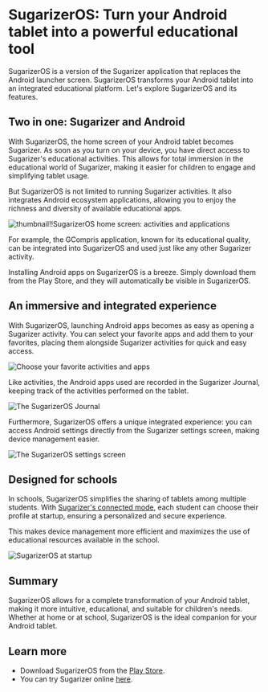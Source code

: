 # SugarizerOS: Turn your Android tablet into a powerful educational tool

SugarizerOS is a version of the Sugarizer application that replaces the Android launcher screen. SugarizerOS transforms your Android tablet into an integrated educational platform. Let's explore SugarizerOS and its features.

## Two in one: Sugarizer and Android

With SugarizerOS, the home screen of your Android tablet becomes Sugarizer. As soon as you turn on your device, you have direct access to Sugarizer's educational activities. This allows for total immersion in the educational world of Sugarizer, making it easier for children to engage and simplifying tablet usage.

But SugarizerOS is not limited to running Sugarizer activities. It also integrates Android ecosystem applications, allowing you to enjoy the richness and diversity of available educational apps.

![thumbnail!!SugarizerOS home screen: activities and applications](images/sugarizeros_home.jpg)

For example, the GCompris application, known for its educational quality, can be integrated into SugarizerOS and used just like any other Sugarizer activity.

Installing Android apps on SugarizerOS is a breeze. Simply download them from the Play Store, and they will automatically be visible in SugarizerOS.

## An immersive and integrated experience

With SugarizerOS, launching Android apps becomes as easy as opening a Sugarizer activity. You can select your favorite apps and add them to your favorites, placing them alongside Sugarizer activities for quick and easy access.

![Choose your favorite activities and apps](images/sugarizeros_listview.jpg)

Like activities, the Android apps used are recorded in the Sugarizer Journal, keeping track of the activities performed on the tablet.

![The SugarizerOS Journal](images/sugarizeros_journal.jpg)

Furthermore, SugarizerOS offers a unique integrated experience: you can access Android settings directly from the Sugarizer settings screen, making device management easier.

![The SugarizerOS settings screen](images/sugarizeros_settings.jpg)

## Designed for schools

In schools, SugarizerOS simplifies the sharing of tablets among multiple students. With [Sugarizer's connected mode](connectedmode_en.md), each student can choose their profile at startup, ensuring a personalized and secure experience.

This makes device management more efficient and maximizes the use of educational resources available in the school.

![SugarizerOS at startup](images/sugarizeros_photo_connection.jpg)

## Summary

SugarizerOS allows for a complete transformation of your Android tablet, making it more intuitive, educational, and suitable for children's needs. Whether at home or at school, SugarizerOS is the ideal companion for your Android tablet.

## Learn more

* Download SugarizerOS from the [Play Store](https://sugarizer.org/index.html#apps).
* You can try Sugarizer online [here](https://try.sugarizer.org).
